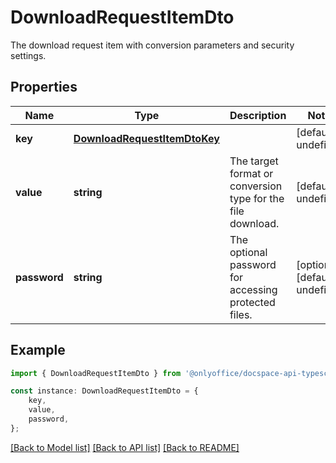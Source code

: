 # DownloadRequestItemDto

The download request item with conversion parameters and security settings.

## Properties

Name | Type | Description | Notes
------------ | ------------- | ------------- | -------------
**key** | [**DownloadRequestItemDtoKey**](DownloadRequestItemDtoKey.md) |  | [default to undefined]
**value** | **string** | The target format or conversion type for the file download. | [default to undefined]
**password** | **string** | The optional password for accessing protected files. | [optional] [default to undefined]

## Example

```typescript
import { DownloadRequestItemDto } from '@onlyoffice/docspace-api-typescript';

const instance: DownloadRequestItemDto = {
    key,
    value,
    password,
};
```

[[Back to Model list]](../README.md#documentation-for-models) [[Back to API list]](../README.md#documentation-for-api-endpoints) [[Back to README]](../README.md)
